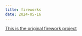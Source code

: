 ```yaml
---
title: fireworks
date: 2024-05-16
---
```


[This is the original firework project](/Coding-Blog/fireworks/index.html)
